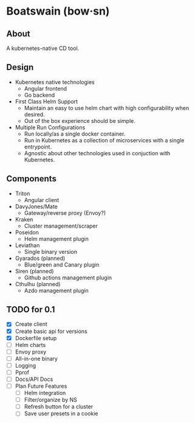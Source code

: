 # Boatswain (bow·sn)

## About
A kubernetes-native CD tool.

## Design
* Kubernetes native technologies
  * Angular frontend
  * Go backend
* First Class Helm Support
  * Maintain an easy to use helm chart with high configurability when desired.
  * Out of the box experience should be simple.
* Multiple Run Configurations
  * Run locally/as a single docker container.
  * Run in Kubernetes as a collection of microservices with a single entrypoint.
  * Agnostic about other technologies used in conjuction with Kubernetes.

## Components
* Triton
  * Angular client
* DavyJones/Mate
  * Gateway/reverse proxy (Envoy?)
* Kraken
  * Cluster management/scraper
* Poseidon
  * Helm management plugin
* Leviathan
  * Single binary version
* Gyarados (planned)
  * Blue/green and Canary plugin
* Siren (planned)
  * Github actions management plugin
* Cthulhu (planned)
  * Azdo management plugin

## TODO for 0.1
- [x] Create client
- [x] Create basic api for versions
- [x] Dockerfile setup
- [ ] Helm charts
- [ ] Envoy proxy
- [ ] All-in-one binary
- [ ] Logging
- [ ] Pprof
- [ ] Docs/API Docs
- [ ] Plan Future Features
  - [ ] Helm integration
  - [ ] Filter/organize by NS
  - [ ] Refresh button for a cluster
  - [ ] Save user presets in a cookie
